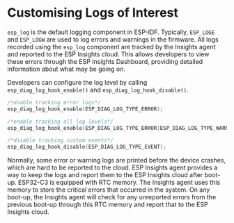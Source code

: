 # Customising Logs of Interest

`esp_log` is the default logging component in ESP-IDF. Typically, `ESP_LOGE` and `ESP_LOGW` are used to log errors and warnings in the firmware. All logs recorded using the `esp_log` component are tracked by the Insights agent and reported to the ESP Insights cloud. This allows developers to view these errors through the ESP Insights Dashboard, providing detailed information about what may be going on.

Developers can configure the log level by calling `esp_diag_log_hook_enable()` and `esp_diag_log_hook_disable()`.

```c
/*enable tracking error logs*/
esp_diag_log_hook_enable(ESP_DIAG_LOG_TYPE_ERROR);

/*enable tracking all log levels*/
esp_diag_log_hook_enable(ESP_DIAG_LOG_TYPE_ERROR|ESP_DIAG_LOG_TYPE_WARNING|ESP_DIAG_LOG_TYPE_EVENT);

/*disable tracking custom events*/
esp_diag_log_hook_disable(ESP_DIAG_LOG_TYPE_EVENT);
```

Normally, some error or warning logs are printed before the device
crashes, which are hard to be reported to the cloud. ESP Insights agent
provides a way to keep the logs and report them to the ESP Insights
cloud after boot-up. ESP32-C3 is equipped with RTC memory. The Insights
agent uses this memory to store the critical errors that occurred in the
system. On any boot-up, the Insights agent will check for any unreported
errors from the previous boot-up through this RTC memory and report that
to the ESP Insights cloud.
